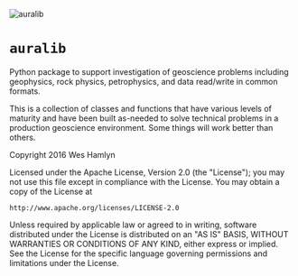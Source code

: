 
![auralib](https://github.com/whamlyn/auralib/blob/master/auralib_logo_150x115.png)

# **``auralib``**
Python package to support investigation of geoscience problems including 
geophysics, rock physics, petrophysics, and data read/write in common formats.

This is a collection of classes and functions that have various levels of 
maturity and have been built as-needed to solve technical problems in a 
production geoscience environment.  Some things will work better than others.



Copyright 2016 Wes Hamlyn

Licensed under the Apache License, Version 2.0 (the "License");
you may not use this file except in compliance with the License.
You may obtain a copy of the License at

    http://www.apache.org/licenses/LICENSE-2.0

Unless required by applicable law or agreed to in writing, software
distributed under the License is distributed on an "AS IS" BASIS,
WITHOUT WARRANTIES OR CONDITIONS OF ANY KIND, either express or implied.
See the License for the specific language governing permissions and
limitations under the License.
